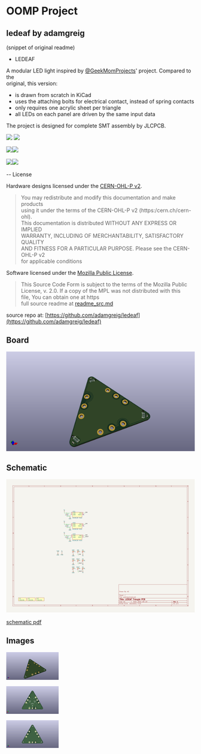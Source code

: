 # OOMP Project  
## ledeaf  by adamgreig  
  
(snippet of original readme)  
  
- LEDEAF  
  
A modular LED light inspired by [@GeekMomProjects]' project. Compared to the  
original, this version:  
  
* is drawn from scratch in KiCad  
* uses the attaching bolts for electrical contact, instead of spring contacts  
* only requires one acrylic sheet per triangle  
* all LEDs on each panel are driven by the same input data  
  
[@GeekMomProjects]: https://twitter.com/GeekMomProjects/status/1269671840512794624  
  
The project is designed for complete SMT assembly by JLCPCB.  
  
<img src="media/001_lit_up.jpg" width="480px">  
  
<img src="media/002_PCBs.jpg" width="480px">  
  
<img src="triangle/top.png" width="240px"><img src="triangle/bottom.png" width="240pxpx">  
  
<img src="bridge/top.png" width="240px"><img src="driver/top.png" width="240px">  
  
-- License  
  
Hardware designs licensed under the [CERN-OHL-P v2].  
  
[CERN-OHL-P v2]: LICENSE_CERN_OHL_P_v2.txt  
  
> You may redistribute and modify this documentation and make products  
> using it under the terms of the CERN-OHL-P v2 (https:/cern.ch/cern-ohl).  
> This documentation is distributed WITHOUT ANY EXPRESS OR IMPLIED  
> WARRANTY, INCLUDING OF MERCHANTABILITY, SATISFACTORY QUALITY  
> AND FITNESS FOR A PARTICULAR PURPOSE. Please see the CERN-OHL-P v2  
> for applicable conditions  
  
Software licensed under the [Mozilla Public License].  
  
[Mozilla Public License]: LICENSE_MPL.txt  
  
> This Source Code Form is subject to the terms of the Mozilla Public  
> License, v. 2.0. If a copy of the MPL was not distributed with this  
> file, You can obtain one at https  
  full source readme at [readme_src.md](readme_src.md)  
  
source repo at: [https://github.com/adamgreig/ledeaf](https://github.com/adamgreig/ledeaf)  
## Board  
  
[![working_3d.png](working_3d_600.png)](working_3d.png)  
## Schematic  
  
[![working_schematic.png](working_schematic_600.png)](working_schematic.png)  
  
[schematic pdf](working_schematic.pdf)  
## Images  
  
[![working_3d.png](working_3d_140.png)](working_3d.png)  
  
[![working_3d_back.png](working_3d_back_140.png)](working_3d_back.png)  
  
[![working_3d_front.png](working_3d_front_140.png)](working_3d_front.png)  
